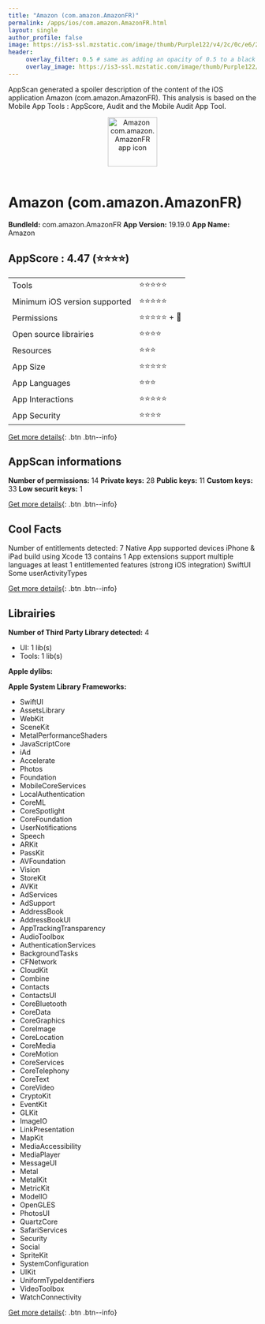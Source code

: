 ```yaml
---
title: "Amazon (com.amazon.AmazonFR)"
permalink: /apps/ios/com.amazon.AmazonFR.html
layout: single
author_profile: false
image: https://is3-ssl.mzstatic.com/image/thumb/Purple122/v4/2c/0c/e6/2c0ce6b8-aef0-dd9c-7362-67233bd57388/AppIcon-0-0-1x_U007emarketing-0-6-0-0-85-220.png/512x512bb.jpg
header: 
     overlay_filter: 0.5 # same as adding an opacity of 0.5 to a black background
     overlay_image: https://is3-ssl.mzstatic.com/image/thumb/Purple122/v4/2c/0c/e6/2c0ce6b8-aef0-dd9c-7362-67233bd57388/AppIcon-0-0-1x_U007emarketing-0-6-0-0-85-220.png/512x512bb.jpg
---
```

AppScan generated a spoiler description of the content of the iOS application Amazon (com.amazon.AmazonFR). This analysis is based on the Mobile App Tools : AppScore, Audit and the Mobile Audit App Tool.

  
  
<div style="text-align: center;"><img src="https://is3-ssl.mzstatic.com/image/thumb/Purple122/v4/2c/0c/e6/2c0ce6b8-aef0-dd9c-7362-67233bd57388/AppIcon-0-0-1x_U007emarketing-0-6-0-0-85-220.png/512x512bb.jpg" width="100" height="100" alt="Amazon com.amazon.AmazonFR app icon"></div></br>
  
# Amazon (com.amazon.AmazonFR)

**BundleId:** com.amazon.AmazonFR
**App Version:** 19.19.0
**App Name:** Amazon


## AppScore : 4.47 (⭐️⭐️⭐️⭐️) 

<table>
<tr><td> Tools </td><td> ⭐️⭐️⭐️⭐️⭐️ </td></tr>
<tr><td> Minimum iOS version supported </td><td> ⭐️⭐️⭐️⭐️⭐️ </td></tr>
<tr><td> Permissions </td><td> ⭐️⭐️⭐️⭐️⭐️ + 🌟 </td></tr>
<tr><td> Open source librairies </td><td> ⭐️⭐️⭐️⭐️ </td></tr>
<tr><td> Resources </td><td> ⭐️⭐️⭐️ </td></tr>
<tr><td> App Size </td><td> ⭐️⭐️⭐️⭐️⭐️ </td></tr>
<tr><td> App Languages </td><td> ⭐️⭐️⭐️ </td></tr>
<tr><td> App Interactions </td><td> ⭐️⭐️⭐️⭐️⭐️ </td></tr>
<tr><td> App Security </td><td> ⭐️⭐️⭐️⭐️ </td></tr>
</table>

[Get more details](/pricing.html){: .btn .btn--info}  
  
## AppScan informations 

**Number of permissions:** 14
**Private keys:** 28
**Public keys:** 11
**Custom keys:** 33
**Low securit keys:** 1
  
[Get more details](/pricing.html){: .btn .btn--info}

## Cool Facts

Number of entitlements detected: 7
Native App
supported devices iPhone & iPad
build using Xcode 13
contains 1 App extensions
support multiple languages
at least 1 entitlemented features (strong iOS integration)
SwiftUI
Some userActivityTypes
  
[Get more details](/pricing.html){: .btn .btn--info}

## Librairies 
**Number of Third Party Library detected:** 4
- UI: 1 lib(s)
- Tools: 1 lib(s)

**Apple dylibs:**


**Apple System Library Frameworks:**
- SwiftUI
- AssetsLibrary
- WebKit
- SceneKit
- MetalPerformanceShaders
- JavaScriptCore
- iAd
- Accelerate
- Photos
- Foundation
- MobileCoreServices
- LocalAuthentication
- CoreML
- CoreSpotlight
- CoreFoundation
- UserNotifications
- Speech
- ARKit
- PassKit
- AVFoundation
- Vision
- StoreKit
- AVKit
- AdServices
- AdSupport
- AddressBook
- AddressBookUI
- AppTrackingTransparency
- AudioToolbox
- AuthenticationServices
- BackgroundTasks
- CFNetwork
- CloudKit
- Combine
- Contacts
- ContactsUI
- CoreBluetooth
- CoreData
- CoreGraphics
- CoreImage
- CoreLocation
- CoreMedia
- CoreMotion
- CoreServices
- CoreTelephony
- CoreText
- CoreVideo
- CryptoKit
- EventKit
- GLKit
- ImageIO
- LinkPresentation
- MapKit
- MediaAccessibility
- MediaPlayer
- MessageUI
- Metal
- MetalKit
- MetricKit
- ModelIO
- OpenGLES
- PhotosUI
- QuartzCore
- SafariServices
- Security
- Social
- SpriteKit
- SystemConfiguration
- UIKit
- UniformTypeIdentifiers
- VideoToolbox
- WatchConnectivity


  
[Get more details](/pricing.html){: .btn .btn--info}

